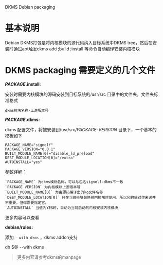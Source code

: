 DKMS Debian packaging

# 基本说明

Debian DKMS打包是将内核模块的源代码纳入目标系统中DKMS tree，然后在安装时通过apt触发dkms add ;build ;install 等命令自动编译安装内核模块


# DKMS packaging 需要定义的几个文件

***PACKAGE*.install:**

安装时需要内核模块的源码安装到目标系统的/usr/src 目录中的文件夹，文件夹标准格式

`dkms模块名称-上游版本号`


***PACKAGE*.dkms:**


dkms 配置文件，将被安装到/usr/src/*PACKAGE*-*VERSION* 目录下，一个基本的模板如下

```
PACKAGE_NAME="signelf"
PACKAGE_VERSION="0.0.1"
BUILT_MODULE_NAME[0]="disable_ld_preload"
DEST_MODULE_LOCATION[0]="/extra"
AUTOINSTALL="yes"
```
参数详解：
```
`PACKAGE_NAME` 为dkms模块名称，可以与包名signelf-dkms不一致
`PACKAGE_VERSION` 为内核模块上游版本号
`BUILT_MODULE_NAME[0]` 为由源码编译出的ko文件名称
`DEST_MODULE_LOCATION[0]` 只在当前模块替换树内模块时使用，所以它的值对你来说并不重要，但你需要指定它。
`AUTOINSTALL` 当值为YES时，自动为当前启动的内核安装内核模块
```
更多内容可以查看

**debian/rules:**

添加 `--with dkms` ，dkms addon支持

dh $@ --with dkms


>更多内容请参考dkms的manpage


